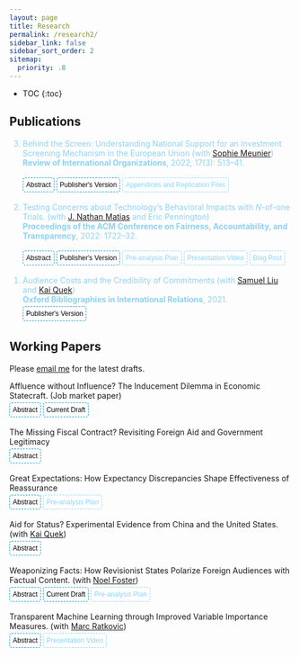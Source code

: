 ```yaml
---
layout: page
title: Research
permalink: /research2/
sidebar_link: false
sidebar_sort_order: 2
sitemap:
  priority: .8
---
```



<script>
function myFunction(divId) {
  var x = document.getElementById(divId);
  if (x.style.display === "none") {
    x.style.display = "block";
  } else {
    x.style.display = "none";
  }
}
</script>


<style>
.button {
    transition-duration: 0.2s;
    border-radius: 4px;
    background-color: white;
    border: 1px dashed #0096D6;
    font-size: 12px;
    margin: 4px auto;
    cursor: pointer;
    padding: 5px;
}
	
.button:hover {
  background-color: #0096D6; 
  color: white;
}

.button1 {
    transition-duration: 0.2s;
    border-radius: 4px;
    background-color: white;
    border: 1px dashed #8CD2F4;
    color: #8CD2F4;
    font-size: 12px;
    margin: 4px auto;
    cursor: pointer;
    padding: 5px;
}
	
.button1:hover {
    background-color: #8CD2F4; 
    color: white;
}
	
ol {
    color: #8CD2F4;
    left-padding: 15px;
    bottom-padding: 1.5em;
}

	
</style>


* TOC
{:toc}






## Publications


<ol reversed>

<li>
Behind the Screen: Understanding National Support for an Investment Screening Mechanism in the European Union 
  (with <a href="https://scholar.princeton.edu/smeunier/home" target="_blank">Sophie Meunier</a>) <br>
  <b>Review of International Organizations</b>, 2022, 17(3): 513–41. <br>

<button onclick="myFunction('absBehindTheScreen')" class="button">Abstract</button>
<button onclick=" window.open('https://doi.org/10.1007/s11558-021-09436-y','_blank')" class="button">Publisher's Version</button> 
<button onclick=" window.open('https://static-content.springer.com/esm/art%3A10.1007%2Fs11558-021-09436-y/MediaObjects/11558_2021_9436_MOESM1_ESM.zip','_blank')" class="button1">Appendices and Replication Files</button> 

<div id='absBehindTheScreen' style="display: none;">
  <blockquote>What determines national preferences for institutionalizing FDI screening? Over the past decade, advanced economies worldwide have tightened their national investment screening mechanisms (ISMs) for foreign direct investment (FDI). In March 2019, the European Union (EU) adopted its first common FDI screening framework. Based on extensive interviews with high-level EU and country officials involved in the negotiation process, and using a unique measure of national support for the EU-wide ISM created through the first-ever elite survey on this subject matter, we find that countries with higher technological levels were more supportive of FDI screening due to concerns over unreciprocated technological transfer. We also find sector-dependent effects of Chinese FDI on country-level support for FDI screening: Countries with high levels of Chinese FDI in strategic sectors are more likely to support the EU ISM, while those with high levels of Chinese investment in low-tech sectors tend to oppose screening. Our overall findings suggest that EU investment screening, and national-level screening in general, might become more restrictive in the future, especially in light of the COVID-19 pandemic.</blockquote>
</div>
</li>


<li>
Testing Concerns about Technology’s Behavioral Impacts with <i>N</i>-of-one Trials.
  (with <a href="https://natematias.com/" target="_blank">J. Nathan Matias</a> and Eric Pennington) <br>
  <b>Proceedings of the ACM Conference on Fairness, Accountability, and Transparency</b>, 2022: 1722–32. <br>

<button onclick="myFunction('absNof1')" class="button">Abstract</button>
<button onclick=" window.open('https://doi.org/10.1145/3531146.3533227','_blank')" class="button">Publisher's Version</button> 
<button onclick=" window.open('https://osf.io/tn6x4/','_blank')" class="button1">Pre-analysis Plan</button> 
<button onclick=" window.open('https://youtu.be/8VQ0Kd6T7_M','_blank')" class="button1">Presentation Video</button> 
<button onclick=" window.open('https://citizensandtech.org/conjecture/','_blank')" class="button1">Blog Post</button> 

<div id='absNof1' style="display: none;">
  <blockquote>As public trust in technology companies has declined, people are questioning the effects of digital technologies in their lives. In this context, many evidence-free claims from corporations and tech critics are widely circulated. How can members of the public make evidence-based decisions about digital technology in their lives? In clinical fields, N -of-one trials enable participant-investigators to make personalized causal discoveries about managing health, improving fitness, and improving their education. Similar methods could help community scientists understand and manage how they use digital technologies. In this paper, we introduce Conjecture, a system for coordinating <i>N</i>-of-one trials that can guide personal decisions about technology use and contribute to science. We describe <i>N</i>-of-one trials as a design challenge and present the design of the Conjecture system. We evaluate the system with a field experiment that tests folk theories about the influence of colorful screens on alleged phone addiction. We present findings on the design of <i>N</i>-of-one-trial systems based on submitted data, interviews, and surveys with 14 participants. Taken together, this paper introduces <i>N</i>-of-one trials as a fruitful direction for computer scientists designing industry-independent systems for evidence-based technology governance and accountability.</blockquote>
</div>
</li>


<li>
Audience Costs and the Credibility of Commitments
  (with <a href="https://government.cornell.edu/samuel-liu" target="_blank">Samuel Liu</a> and <a href="https://ppaweb.hku.hk/f/quek" target="_blank">Kai Quek</a>) <br>
  <b>Oxford Bibliographies in International Relations</b>, 2021. <br>
<button onclick=" window.open('https://doi.org/10.1093/OBO/9780199743292-0305','_blank')" class="button">Publisher's Version</button> 
</li>

</ol>

## Working Papers

Please <a href="mailto:zeno@princeton.edu" target="_blank">email me</a> for the latest drafts.

<p>
Affluence without Influence? The Inducement Dilemma in Economic Statecraft. (Job market paper)
<br>
<button onclick="myFunction('absAffluence')" class="button">Abstract</button>
<button onclick=" window.open('https://j.mp/zChan','_blank')" class="button">Current Draft</button> 

<div id='absAffluence' style="display: none;">
  <blockquote>When can economic inducements——such as foreign aid, investment, and especially large-scale development initiatives——buy influence abroad? Countries often use financial favors to induce foreign policy concessions from other countries. The effectiveness of such inducements hinges on whether the sender can credibly threaten to halt or withdraw the inducements when the target does not concede. I examine a substantial set of development initiatives that are lucrative not just for the target but also for the sender. I argue that when the sender profits from  the inducement it gives, it will not cut off the inducement, even if the target does not concede. I test this <i>inducement dilemma</i> in China’s Belt and Road Initiative (BRI). Using over 200 elite interviews, official documents published by the Chinese government, and original datasets on China’s overseas project contracts, I show that Beijing’s dual goals of the BRI are to (1) tackle  domestic economic and environmental problems by encouraging Chinese companies to implement infrastructure projects and invest abroad, and (2) gain international acceptance of China’s  development and governance models. Consistent with my argument, the profit motive undercuts the foreign policy goal. These infrastructure projects promote international support for  China’s governance and development models only when these projects do not serve China’s economic motive of promoting outward direct investment. </blockquote>
</div>
</p>


<p>
The Missing Fiscal Contract? Revisiting Foreign Aid and Government Legitimacy
<br>
<button onclick="myFunction('absFiscal')" class="button">Abstract</button>

<div id='absFiscal' style="display: none;">
  <blockquote>Does reliance on foreign aid affect government legitimacy in recipient countries? Fiscal contract theorists postulate that public goods and services provided by foreign donors can threaten government legitimacy, but empirical research has found little support for this hypothesis. Drawing on over 120 elite interviews in donor and recipient countries, I argue that the fiscal contract between the government and citizenry is untenable in most aid recipient countries because of the lack of visible taxation. I present a tax game between citizens with reference-dependent preferences and the government. My formal model shows that with sufficient foreign aid, the fiscal contract <i>does not exist</i> and citizens' evaluation of their government varies by the discrepancy between their baseline expectations and the actual public goods they receive, regardless of provider. I test my arguments using an original survey experiment in Uganda and find that, in line with my theory, the <i>positive</i> effects of aid on government legitimacy are especially pronounced among citizens with lower perceived effective tax rates. </blockquote>
</div>
</p>


<p>
Great Expectations: How Expectancy Discrepancies Shape Effectiveness of Reassurance
<br>
<button onclick="myFunction('absExpectation')" class="button">Abstract</button>
<button onclick=" window.open('https://osf.io/45ye8/','_blank')" class="button1">Pre-analysis Plan</button> 

<div id='absExpectation' style="display: none;">
  <blockquote>What makes reassurance effective? Reassurance is crucial to stability in international politics as a means of signaling benign intentions towards allies and adversaries. Drawing on insights from behavioral economics, information theory, and psychology, I argue that reassurance signals are most effective when they are surprising, i.e. when they deviate drastically from receivers' prior expectations, because they draw more attention from decision-makers, prompting them to re-evaluate their pre-existing beliefs about the sender. When decision-makers re-evaluate their beliefs, prior expectations serve as the reference point against which they assess the sender's intentions. My theory posits that when decision-makers are <i>pleasantly surprised</i>, i.e. receiving a signal that is both credible and above expectations, they are more likely to believe in the benign intentions of the sender. Contrary to the rationalist literature on costly signaling in international relations, my theory holds that reassuring signals are informative not necessarily because they are costly, but because they are surprising. I test my theory using an original survey experiment on a national sample of Estonian voters. I find that the effectiveness of reassurance signals hinges on the receivers' prior expectations and that costly signals are not necessarily more credible. </blockquote>
</div>
</p>


<p>
Aid for Status? Experimental Evidence from China and the United States. (with <a href="https://ppaweb.hku.hk/f/quek" target="_blank">Kai Quek</a>)
<br>
<button onclick="myFunction('absAid')" class="button">Abstract</button>

<div id='absAid' style="display: none;">
  <blockquote>Does international status affect aid preferences? We conduct the first experimental study of aid preferences in an emerging donor country using original survey data from China, and a parallel study in the United States. We find striking differences in the aid preferences of both countries that support the status-seeking hypothesis: Chinese support for aid increases significantly when foreign aid provision is framed as a means of the country gaining higher international status, but Americans remain unswayed. We also use causal forests, a machine learning algorithm, to systematically evaluate heterogeneous treatment effects across a wide range of dispositional covariates in a principled manner with honest inferences. The results indicate status has especially pronounced positive impacts on the aid preferences of cosmopolitan Chinese citizens but negative impacts on Americans who are less cosmopolitan and have lower income. </blockquote>
</div>
</p>


<p>
Weaponizing Facts: How Revisionist States Polarize Foreign Audiences with Factual Content. (with <a href="https://www.noelfoster.com/" target="_blank">Noel Foster</a>)
<br>
<button onclick="myFunction('absPolarization')" class="button">Abstract</button>
<button onclick=" window.open('https://papers.ssrn.com/sol3/papers.cfm?abstract_id=4122667','_blank')" class="button">Current Draft</button> 
<button onclick=" window.open('https://osf.io/b56md/','_blank')" class="button1">Pre-analysis Plan</button> 

<div id='absPolarization' style="display: none;">
  <blockquote>How do revisionist states leverage new technologies to disrupt foreign politics? Drawing on extensive elite interviews and insights from behavioral economics and social psychology, we argue that revisionist powers can use strategic narratives — factual accounts of issues controversial across pre-existing societal cleavages — to polarize voters through a combination of confirmation bias and reactance. Contrary to recent literature on fake news, we present evidence on the political economy of social media platforms that renders fake news impracticable and counter-productive in most markets. We test the effects of Russian strategic narratives using original survey experiments in Estonia. We show that exposure to factual content on migration and the Soviet legacy polarized Estonian voters along ethnolinguistic cleavages by making ethnic Estonians more likely to support right-leaning nationalist parties, while pushing the Russian-speaking minority to back left-leaning ethnic interest parties. A polarized population serves the revisionist state sender’s objective of paralyzing policy-making in the target state. </blockquote>
</div>
</p>


<p>
Transparent Machine Learning through Improved Variable Importance Measures. (with <a href="https://scholar.princeton.edu/ratkovic/home" target="_blank">Marc Ratkovic</a>)
<br>
<button onclick="myFunction('absVIM')" class="button">Abstract</button>
<button onclick=" window.open('https://youtu.be/44u5qYwUL-U','_blank')" class="button1">Presentation Video</button> 

<div id='absVIM' style="display: none;">
  <blockquote>Boosting and random forests are among the best off-the-shelf prediction tools. These methods offer a variable importance measure (VIM), which is a cumulative measure of the improvement in accuracy over the algorithm.  We show existing variable importance measures, as implemented, are biased, returning positive scores on irrelevant variables.  Intuitively, if a variable is irrelevant but correlates with a relevant variable, this correlation may lead to an improvement in performance may be misattributed to the irrelevant variable.   We introduce a method that removes this bias.  The method works by separating each predictor into a component explained by other predictors (a "predicted variable"), and a component not (a "partialed out variable").  We assess variable importance only through any improvement attributable to the latter.  We prove the method returns a valid VIM, meaning it is mean-zero  and asymptotically normal for irrelevant variables.  Simulation evidence and applications to UCI data suggest the method also performs favorably relative to several existing machine learning methods in terms of predictive accuracy.</blockquote>
</div>
</p>
